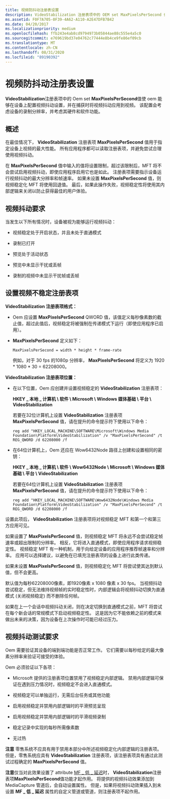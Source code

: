 ```yaml
---
title: 视频防抖动注册表设置
description: VideoStabilization 注册表项中的 OEM set MaxPixelsPerSecond 值使 Oem 能够在设备上配置视频抖动设置，并在捕获时将视频抖动应用到视频。
ms.assetid: F0F7A705-0F39-4A62-A110-A2E47DFB7B42
ms.date: 04/20/2017
ms.localizationpriority: medium
ms.openlocfilehash: ffb243e4ab8cd9794973b05844ae88c555e4a5c0
ms.sourcegitcommit: e769619bd37e04762c77444e8b4ce9fe86ef09cb
ms.translationtype: MT
ms.contentlocale: zh-CN
ms.lasthandoff: 08/31/2020
ms.locfileid: "89190392"
---
```

# <a name="video-stabilization-registry-settings"></a>视频防抖动注册表设置


**VideoStabilization**注册表项中的 Oem set **MaxPixelsPerSecond**值使 oem 能够在设备上配置视频抖动设置，并在捕获时将视频抖动应用到视频。 该配置会考虑设备的录制分辨率，并考虑其硬件和软件功能。

## <a name="overview"></a>概述


在最佳情况下， **VideoStabilization** 注册表项 **MaxPixelsPerSecond** 值用于指定设备上视频的最大性能。 所有应用程序都可以读取注册表项，并避免尝试合理使用视频抖动。

在 **MaxPixelsPerSecond** 值中输入的值将设置限制，超过该限制后，MFT 将不会尝试启用视频抖动，即使应用程序启用它也是如此。 注册表项需要指示设备运行视频抖动的最大分辨率和帧速率。 如果未设置 **MaxPixelsPerSecond** 值，则视频稳定化 MFT 将使用回退值。 最后，如果此操作失败，视频稳定性将使用其内部逻辑来关闭以防止获得最佳的用户体验。

## <a name="video-stabilization-requirements"></a>视频抖动要求


当发生以下所有情况时，设备被视为能够运行视频抖动：

-   视频稳定处于开启状态，并且未处于直通模式

-   录制已打开

-   预览处于活动状态

-   预览中未显示干扰或丢帧

-   录制的视频中未显示干扰帧或丢帧

## <a name="set-the-video-stabilization-registry-key"></a>设置视频不稳定注册表项


**VideoStabilization 注册表项格式：**

-   Oem 应设置 **MaxPixelsPerSecond** QWORD 值，该值定义每秒像素数的截止值，超过此值后，视频稳定将被强制在传递模式下运行（即使应用程序已启用）。

-   **MaxPixelsPerSecond** 定义如下：

    `MaxPixelsPerSecond = width * height * frame-rate`

    例如，对于 30 fps 的1080p 分辨率， **MaxPixelsPerSecond** 将定义为 1920 \* 1080 \* 30 = 62208000。

**VideoStabilization 注册表项位置：**

-   在以下位置，Oem 应创建并设置视频稳定的 **VideoStabilization** 注册表项：

    **HKEY \_ 本地 \_ 计算机 \\ 软件 \\ Microsoft \\ Windows 媒体基础 \\ 平台 \\ VideoStabilization**

    若要在32位计算机上设置 **VideoStabilization** 注册表项 **MaxPixelsPerSecond** 值，请在提升的命令提示符下使用以下命令：

    ```console
    reg add "HKEY_LOCAL_MACHINE\SOFTWARE\Microsoft\Windows Media Foundation\Platform\VideoStabilization" /v "MaxPixelsPerSecond" /t REG_QWORD /d 62208000 /f 
    ```

-   在64位计算机上，Oem 还应在 Wow6432Node 路径上创建和设置相同的密钥：

    **HKEY \_ 本地 \_ 计算机 \\ 软件 \\ Wow6432Node \\ Microsoft \\ Windows 媒体基础 \\ 平台 \\ VideoStabilization**

    若要在64位计算机上设置 **VideoStabilization** 注册表项 **MaxPixelsPerSecond** 值，请在提升的命令提示符下使用以下命令：

    ```console
    reg add "HKEY_LOCAL_MACHINE\SOFTWARE\Wow6432Node\Windows Media Foundation\Platform\VideoStabilization" /v "MaxPixelsPerSecond" /t REG_QWORD /d 62208000 /f 
    ```

设置此项后， **VideoStabilization** 注册表项将对视频稳定 MFT 和第一个和第三方应用可见。

如果设置了 **MaxPixelsPerSecond** 值，则视频稳定 MFT 将永远不会尝试稳定帧速率或超出限制的分辨率。 相反，它将进入直通模式，即使应用程序请求视频稳定性。 视频稳定 MFT 有一种机制，用于向给定设备的应用程序推荐帧速率和分辨率。 应用可以选择建议，以避免在已填充注册表项的设备上进行此类传递。

如果未设置 **MaxPixelsPerSecond** 值，则视频稳定化 MFT 将尝试使其达到默认值，但不会更高。

默认值为每秒62208000像素，即1920像素 x 1080 像素 x 30 fps。 当视频抖动尝试稳定，但无法维持视频帧的实时稳定性时，内部逻辑会将视频抖动切换为直通模式 (关闭视频稳定) 而不删除任何帧。

如果在上一个会话中视频抖动关闭，则在决定切换到直通模式之前，MFT 将尝试在每个新会话的常规模式下启动视频稳定性。 这是因为它不能依赖之前的模式来做出未来的决策，因为设备在上次操作时可能已经过压力。

## <a name="video-stabilization-test-requirements"></a>视频抖动测试要求


Oem 需要验证其设备的端到端功能是否正常工作。 它们需要以每秒给定的最大像素分辨率来验证可接受的体验。

Oem 必须验证以下各项：

-   Microsoft 提供的注册表项位置禁用了视频稳定内部逻辑。 禁用内部逻辑可保证在遇到压力情况时，视频稳定不会进入直通模式。

-   视频稳定可以单独运行，无需后台任务或其他功能

-   启用视频稳定并禁用内部逻辑时的平滑预览呈现

-   启用视频稳定并禁用内部逻辑时的平滑视频录制

-   稳定记录中实现的每秒所需像素数

-   无过热

**注意** 零售系统不应具有用于禁用本部分中所述视频稳定化内部逻辑的注册表项。 但是，零售系统应具有 **VideoStabilization** 注册表项，该注册表项具有通过此测试过程确定的 **MaxPixelsPerSecond** 值。


**注意**仅当对此效果设置了 attribute [MF \_ 低 \_ 延迟](/windows/desktop/medfound/mf-low-latency)时， **VideoStabilization**注册表项**MaxPixelsPerSecond**值功能才起作用。 将提供的视频抖动效果添加到 MediaCapture 管道后，会自动设置属性。 但是，如果将视频抖动效果插入到未设置 **MF \_ 低 \_ 延迟** 属性的自定义管道或管道，则注册表项不起作用。